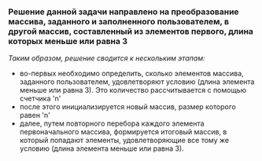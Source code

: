 ### Решение данной задачи направлено на преобразование массива, заданного и заполненного пользователем, в другой масcив, составленный из элементов первого, длина которых меньше или равна 3

*Таким образом, решение сводится к нескольким этапам:*

+ во-первых необходимо определить, сколько элементов массива, заданного пользователем, удовлетворяют условию (длина элемента меньше или равна 3). Это количество рассчитывается с помощью счетчика 'n'
+ после этого инициализируется новый массив, размер которого равен 'n'
+ далее, путем повторного перебора каждого элемента первоначального массива, формируется итоговый массив, в который попадают элементы, удовлетворяющие все тому же условию (длина элемента меньше или равна 3). 

